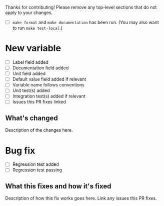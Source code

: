Thanks for contributing! Please remove any top-level sections that do not apply to your changes.

- [ ] `make format` and `make documentation` has been run. (You may also want to run `make test-local`.)

# New variable

- [ ] Label field added
- [ ] Documentation field added
- [ ] Unit field added
- [ ] Default value field added if relevant
- [ ] Variable name follows conventions
- [ ] Unit test(s) added
- [ ] Integration test(s) added if relevant
- [ ] Issues this PR fixes linked

## What's changed

Description of the changes here.

# Bug fix

- [ ] Regression test added
- [ ] Regression test passing

## What this fixes and how it's fixed

Description of how this fix works goes here. Link any issues this PR fixes.

